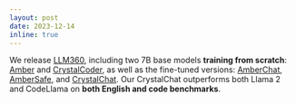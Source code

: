 ```yaml
---
layout: post
date: 2023-12-14
inline: true
---
```


We release [LLM360](https://www.llm360.ai/),  including two 7B base models **training from scratch**: [Amber](https://huggingface.co/LLM360/Amber) and [CrystalCoder](https://huggingface.co/LLM360/CrystalCoder), as well as the fine-tuned versions: [AmberChat](https://huggingface.co/LLM360/AmberChat), [AmberSafe](https://huggingface.co/LLM360/AmberSafe), and [CrystalChat](https://huggingface.co/LLM360/CrystalChat). Our CrystalChat outperforms both Llama 2 and CodeLlama on **both English and code benchmarks**.   

